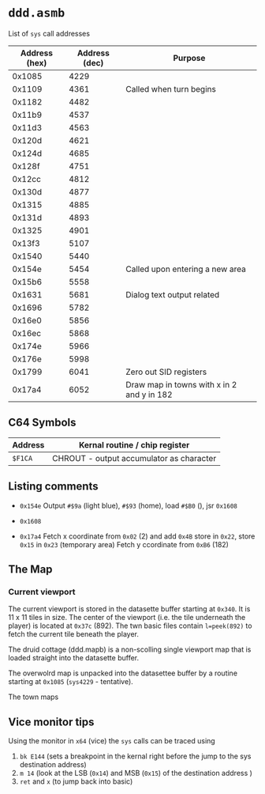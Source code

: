 # `ddd.asmb`

List of `sys` call addresses

Address (hex) | Address (dec) | Purpose
--------------|---------------|------------
0x1085 | 4229 |
0x1109 | 4361 | Called when turn begins  
0x1182 | 4482 |
0x11b9 | 4537 |
0x11d3 | 4563 |
0x120d | 4621 |
0x124d | 4685 |
0x128f | 4751 |
0x12cc | 4812 |
0x130d | 4877 |
0x1315 | 4885 |
0x131d | 4893 |
0x1325 | 4901 |
0x13f3 | 5107 |
0x1540 | 5440 |
0x154e | 5454 | Called upon entering a new area
0x15b6 | 5558 |
0x1631 | 5681 | Dialog text output related
0x1696 | 5782 |
0x16e0 | 5856 |
0x16ec | 5868 |
0x174e | 5966 |
0x176e | 5998 |
0x1799 | 6041 | Zero out SID registers
0x17a4 | 6052 | Draw map in towns with x in 2 and y in 182

## C64 Symbols

Address | Kernal routine / chip register
--------|-----------
`$F1CA` | CHROUT - output accumulator as character

## Listing comments

* `0x154e`
Output `#$9a` (light blue), `#$93` (home), load `#$B0` (), jsr `0x1608`

* `0x1608`

* `0x17a4`
Fetch x coordinate from `0x02` (2) and add `0x4B` store in `0x22`, store `0x15` in `0x23` (temporary area)
Fetch y ccordinate from `0xB6` (182)

## The Map

### Current viewport

The current viewport is stored in the datasette buffer starting at `0x340`. It is 11 x 11 tiles in size. The center of the viewport (i.e. the tile underneath the player) is located at `0x37c` (892). The twn basic files contain `l=peek(892)` to fetch the current tile beneath the player.

The druid cottage (ddd.mapb) is a non-scolling single viewport map that is loaded straight into the datasette buffer.

The overwolrd map is unpacked into the datasettee buffer by a routine starting at `0x1085` (`sys4229` - tentative).

The town maps

## Vice monitor tips

Using the monitor in `x64` (vice) the `sys` calls can be traced using

1. `bk E144` (sets a breakpoint in the kernal right before the jump to the sys destination address)
2. `m 14` (look at the LSB (`0x14`) and MSB (`0x15`) of the destination address )
3. `ret` and `x` (to jump back into basic)
